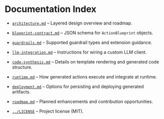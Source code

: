 # Documentation Index

- [`architecture.md`](architecture.md) – Layered design overview and roadmap.
- [`blueprint-contract.md`](blueprint-contract.md) – JSON schema for `ActionBlueprint` objects.
- [`guardrails.md`](guardrails.md) – Supported guardrail types and extension guidance.
- [`llm-integration.md`](llm-integration.md) – Instructions for wiring a custom LLM client.
- [`code-synthesis.md`](code-synthesis.md) – Details on template rendering and generated code structure.
- [`runtime.md`](runtime.md) – How generated actions execute and integrate at runtime.
- [`deployment.md`](deployment.md) – Options for persisting and deploying generated artifacts.
- [`roadmap.md`](roadmap.md) – Planned enhancements and contribution opportunities.

- [`../LICENSE`](../LICENSE) – Project license (MIT).
